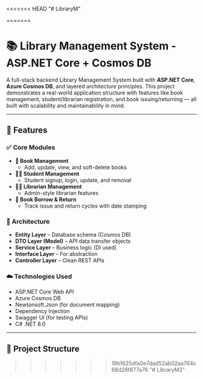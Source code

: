 <<<<<<< HEAD
"# LibraryM" 
>>>>>>>
=======
# 📚 Library Management System - ASP.NET Core + Cosmos DB

A full-stack backend Library Management System built with **ASP.NET Core**, **Azure Cosmos DB**, and layered architecture principles. This project demonstrates a real-world application structure with features like book management, student/librarian registration, and book issuing/returning — all built with scalability and maintainability in mind.

---

## 🚀 Features

### ✅ Core Modules
- **📘 Book Management**  
  - Add, update, view, and soft-delete books
- **👨‍🎓 Student Management**  
  - Student signup, login, update, and removal
- **👨‍🏫 Librarian Management**  
  - Admin-style librarian features
- **🔁 Book Borrow & Return**  
  - Track issue and return cycles with date stamping

### 🧱 Architecture
- **Entity Layer** – Database schema (Cosmos DB)
- **DTO Layer (Model)** – API data transfer objects
- **Service Layer** – Business logic (DI used)
- **Interface Layer** – For abstraction
- **Controller Layer** – Clean REST APIs

### ☁️ Technologies Used
- ASP.NET Core Web API
- Azure Cosmos DB
- Newtonsoft.Json (for document mapping)
- Dependency Injection
- Swagger UI (for testing APIs)
- C# .NET 8.0

---

## 📁 Project Structure

>>>>>>> 19b1625dfa0e7dad52ab02aa764c68d28f877a76
"# LibraryM2" 
